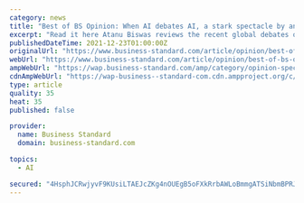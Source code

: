 ```yaml
---
category: news
title: "Best of BS Opinion: When AI debates AI, a stark spectacle by any other name"
excerpt: "Read it here Atanu Biswas reviews the recent global debates over the future and ethics of Artificial Intelligence. Read it here The second edit explains why the WTO’s recent rulings against sugar and sugar subsidies provide an opportunity to reform the sector."
publishedDateTime: 2021-12-23T01:00:00Z
originalUrl: "https://www.business-standard.com/article/opinion/best-of-bs-opinion-when-ai-debates-ai-a-stark-spectacle-by-any-other-name-121122300076_1.html"
webUrl: "https://www.business-standard.com/article/opinion/best-of-bs-opinion-when-ai-debates-ai-a-stark-spectacle-by-any-other-name-121122300076_1.html"
ampWebUrl: "https://wap.business-standard.com/amp/category/opinion-special-1051602.htm"
cdnAmpWebUrl: "https://wap-business--standard-com.cdn.ampproject.org/c/s/wap.business-standard.com/amp/category/opinion-special-1051602.htm"
type: article
quality: 35
heat: 35
published: false

provider:
  name: Business Standard
  domain: business-standard.com

topics:
  - AI

secured: "4HsphJCRwjyvF9KUsiLTAEJcZKg4nOUEgB5oFXkRrbAWLoBmmgATSiNbmBPRJQoq6Po/nc/KdAshxEz+EuKQwVHJ0vYXMQdsySep7OnIMH7KXawrEikMyB27euKeTnz7KxK5BBjyxWL8jfHc4hsVF9SCDekOv5ffUx2qPTHdjXtcvGFLv5fHhYI3RQ2ZcVr7DkQ9kwtlm/6/FZ+CRzfIRTRsbQsm7ufVuwA4w2u9tDQTSVG9le2gaX3E5FamQIpyCwPJrJgTJYCwMcye18MjUwPEuf9ePBLtiRwbfkmwgVMHPvo/H3CBB9DfAJf8LVVa5AJ1fiK3Wd6sC261VhQFKUJrQ5bkOZj8H9ukUCymndw=;7/q05A6s5x/TepvDMVz4MA=="
---
```


